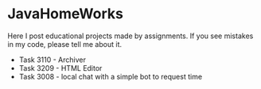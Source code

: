 # JavaHomeWorks
Here I post educational projects made by assignments. If you see mistakes in my code, please tell me about it.
* Task 3110 - Archiver 
* Task 3209 - HTML Editor
* Task 3008 - local chat with a simple bot to request time
